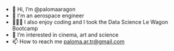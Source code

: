 - 👋 Hi, I’m @palomaaragon
- 🚀 I'm an aerospace engineer
- 👩🏻‍💻 I also enjoy coding and I took the Data Science Le Wagon Bootcamp
- 👀 I’m interested in cinema, art and science
- 📫 How to reach me 
paloma.ar.tr@gmail.com
<!---
palomaaragon/palomaaragon is a ✨ special ✨ repository because its `README.md` (this file) appears on your GitHub profile.
You can click the Preview link to take a look at your changes.
--->
